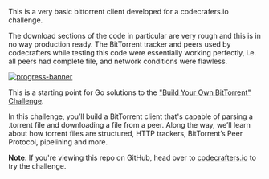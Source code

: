 This is a very basic bittorrent client developed for a codecrafers.io challenge.

The download sections of the code in particular are very rough and this is in no way
production ready. The BitTorrent tracker and peers used by codecrafters while testing
this code were essentially working perfectly, i.e. all peers had complete file, and
network conditions were flawless.

[![progress-banner](https://backend.codecrafters.io/progress/bittorrent/71af6564-f848-4bbf-b6dc-d30d990b63a2)](https://app.codecrafters.io/users/firewalkr?r=2qF)

This is a starting point for Go solutions to the
["Build Your Own BitTorrent" Challenge](https://app.codecrafters.io/courses/bittorrent/overview).

In this challenge, you’ll build a BitTorrent client that's capable of parsing a
.torrent file and downloading a file from a peer. Along the way, we’ll learn
about how torrent files are structured, HTTP trackers, BitTorrent’s Peer
Protocol, pipelining and more.

**Note**: If you're viewing this repo on GitHub, head over to
[codecrafters.io](https://codecrafters.io) to try the challenge.
